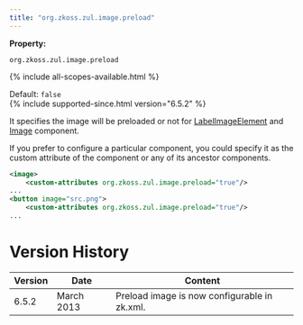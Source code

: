 ```yaml
---
title: "org.zkoss.zul.image.preload"
---
```


**Property:**

`org.zkoss.zul.image.preload`

{% include all-scopes-available.html %}

Default: `false`  
{% include supported-since.html version="6.5.2" %}

It specifies the image will be preloaded or not for
[LabelImageElement]({{site.baseurl}}/zk_component_ref/labelimageelement)
and
[Image]({{site.baseurl}}/zk_component_ref/image)
component.

If you prefer to configure a particular component, you could specify it
as the custom attribute of the component or any of its ancestor
components.

```xml
<image>
    <custom-attributes org.zkoss.zul.image.preload="true"/>
...
<button image="src.png">
    <custom-attributes org.zkoss.zul.image.preload="true"/>
...
```

# Version History

| Version | Date       | Content                                      |
|---------|------------|----------------------------------------------|
| 6.5.2   | March 2013 | Preload image is now configurable in zk.xml. |
